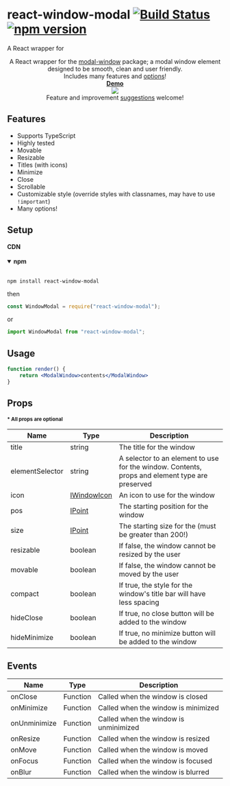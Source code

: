 # react-window-modal [![Build Status](https://travis-ci.org/nik-m2/react-window-modal.svg?branch=master)](https://travis-ci.org/nik-m2/react-window-modal) [![npm version](https://badge.fury.io/js/react-window-modal.svg)](https://badge.fury.io/js/react-window-modal)

A React wrapper for 

<p align="center">
    A React wrapper for the <a href="https://github.com/nik-m2/window-modal">modal-window</a> package; a modal window element designed to be smooth, clean and user friendly.
    <br>
    Includes many features and <a href="#props">options</a>! 
    <br>
    <a href="https://codesandbox.io/s/vnxjnnz1o7"><b>Demo</b></a>
    <br>
    <img src="https://user-images.githubusercontent.com/20328954/54089282-d78e3d00-433d-11e9-802e-5c404283cc4a.png"/>
    <br>
    Feature and improvement <a href="https://github.com/nik-m2/react-window-modal/issues">suggestions</a> welcome!
</p>

## Features

- Supports TypeScript
- Highly tested
- Movable
- Resizable
- Titles (with icons)
- Minimize
- Close
- Scrollable
- Customizable style (override styles with classnames, may have to use `!important`)
- Many options!

## Setup

<details>
    <summary style="display:inline-block;">
        <b>CDN</b>
    </summary>
    <br/>

```xml
<script src="https://cdn.jsdelivr.net/npm/react-window-modal/build/index.js"/>
```
    
</details>

<br/>

<details open>
    <summary>
        <b>npm</b>
    </summary>
    <br/>

`npm install react-window-modal`

then

```javascript
const WindowModal = require("react-window-modal");
```

or

```javascript
import WindowModal from "react-window-modal";
```
</details>

## Usage

```jsx
function render() {
    return <ModalWindow>contents</ModalWindow>
}
```

## Props

<b><sub>* All props are optional</sub></b>

| Name | Type | Description |
| ------------- | ------------- | ----- |
| title | string | The title for the window |
| elementSelector | string | A selector to an element to use for the window. Contents, props and element type are preserved |
| icon | [IWindowIcon](https://github.com/nik-m2/window-modal/blob/master/docs/IWindowIcon.md) | An icon to use for the window |
| pos | [IPoint](https://github.com/nik-m2/window-modal/blob/master/docs/IPoint.md) | The starting position for the window |
| size | [IPoint](https://github.com/nik-m2/window-modal/blob/master/docs/IPoint.md) | The starting size for the (must be greater than 200!) |
| resizable | boolean | If false, the window cannot be resized by the user |
| movable | boolean | If false, the window cannot be moved by the user |
| compact | boolean | If true, the style for the window's title bar will have less spacing |
| hideClose | boolean | If true, no close button will be added to the window |
| hideMinimize | boolean | If true, no minimize button will be added to the window |

## Events

| Name | Type | Description |
| ------------- | ------------- | ----- |
| onClose | Function | Called when the window is closed |
| onMinimize | Function | Called when the window is minimized |
| onUnminimize | Function | Called when the window is unminimized |
| onResize | Function | Called when the window is resized |
| onMove | Function | Called when the window is moved |
| onFocus | Function | Called when the window is focused |
| onBlur | Function | Called when the window is blurred |
